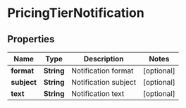 

# PricingTierNotification


## Properties

| Name | Type | Description | Notes |
|------------ | ------------- | ------------- | -------------|
|**format** | **String** | Notification format |  [optional] |
|**subject** | **String** | Notification subject |  [optional] |
|**text** | **String** | Notification text |  [optional] |



